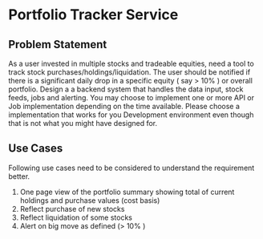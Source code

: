 # Portfolio Tracker Service

## Problem Statement

As a user invested in multiple stocks and tradeable equities, need a tool to track stock purchases/holdings/liquidation. The user should be notified if there is a significant daily drop in a specific equity ( say > 10% ) or overall portfolio. Design a a backend system that handles the data input, stock feeds, jobs and alerting. You may choose to implement one or more API or Job implementation depending on the time available. Please choose a implementation that works for you Development environment even though that is not what you might have designed for.

## Use Cases

Following use cases need to be considered to understand the requirement better.

1. One page view of the portfolio summary showing total of current holdings and purchase values (cost basis)
2. Reflect purchase of new stocks
3. Reflect liquidation of some stocks
4. Alert on big move as defined (> 10% )